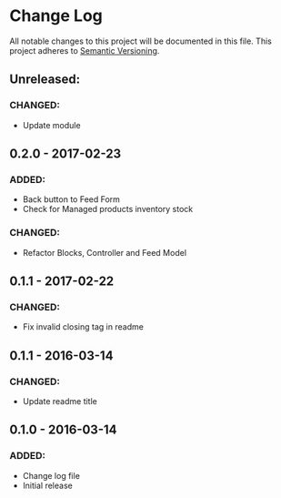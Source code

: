 # Change Log
All notable changes to this project will be documented in this file. This project adheres to [Semantic Versioning](http://semver.org/).

## Unreleased:
### CHANGED:
- Update module

## 0.2.0 - 2017-02-23
### ADDED:
- Back button to Feed Form
- Check for Managed products inventory stock

### CHANGED:
- Refactor Blocks, Controller and Feed Model

## 0.1.1 - 2017-02-22
### CHANGED:
- Fix invalid closing tag in readme

## 0.1.1 - 2016-03-14
### CHANGED:
- Update readme title

## 0.1.0 - 2016-03-14
### ADDED:
- Change log file
- Initial release

